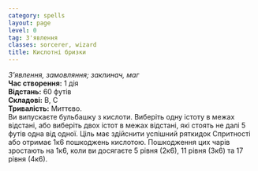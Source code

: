 ```yaml
---
category: spells
layout: page
level: 0
tag: З'явлення
classes: sorcerer, wizard
title: Кислотні бризки
---
```


_З'явлення, замовляння; заклинач, маг_  
**Час створення:** 1 дія  
**Відстань:** 60 футів  
**Складові:** В, С  
**Тривалість:** Миттєво.  
Ви випускаєте бульбашку з кислоти. Виберіть одну істоту в межах відстані, або виберіть двох істот в межах відстані, які стоять не далі 5 футів одна від одної. Ціль має здійснити успішний ряткидок Спритності або отримає 1к6 пошкоджень кислотою. Пошкодження цих чарів зростають на 1к6, коли ви досягаєте 5 рівня (2к6), 11 рівня (3к6) та 17 рівня (4к6).

